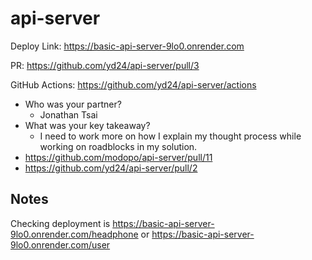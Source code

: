 # api-server

Deploy Link: https://basic-api-server-9lo0.onrender.com

PR: https://github.com/yd24/api-server/pull/3

GitHub Actions: https://github.com/yd24/api-server/actions

* Who was your partner?
    * Jonathan Tsai
* What was your key takeaway?
    * I need to work more on how I explain my thought process while working on roadblocks in my solution.
* https://github.com/modopo/api-server/pull/11
* https://github.com/yd24/api-server/pull/2

## Notes
Checking deployment is https://basic-api-server-9lo0.onrender.com/headphone or https://basic-api-server-9lo0.onrender.com/user